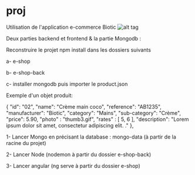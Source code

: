 # proj
Utilisation de l'application e-commerce Biotic
![alt tag](https://cdn-images-1.medium.com/max/1037/1*kkXbE9GlS73U7x1iXHP_vQ.png)


Deux parties backend et frontend & la partie Mongodb :

Reconstruire le projet npm install dans les dossiers suivants

a- e-shop

b- e-shop-back

c- installer mongodb puis importer le product.json

Exemple d'un objet produit: 

{
			"id": "02",
			"name": "Crème main coco",
			"reference": "AB1235",
			"manufacturer": "Biotic",
			"category": "Mains",
			"sub-category": "Crème",
			"price": 5.90,
			"photo" : "thumb3.gif",
			"rates" : [ 5, 6 ],
			"description": "Lorem ipsum dolor sit amet, consectetur adipiscing elit. ."
		},


1- Lancer Mongo en précisant la database : mongo-data (à partir de la racine du projet)

2- Lancer Node (nodemon à partir du dossier e-shop-back)

3- Lancer angular (ng serve à partir du dossier e-shop)
